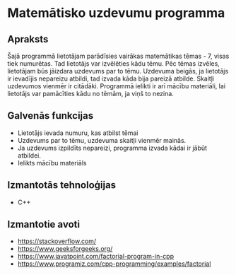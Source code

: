 # Matemātisko uzdevumu programma

## Apraksts
Šajā programmā lietotājam parādīsies vairākas matemātikas tēmas - 7, visas tiek numurētas. Tad lietotājs var izvēlēties kādu tēmu. Pēc tēmas izvēles, lietotājam būs jāizdara uzdevums par to tēmu. Uzdevuma beigās, ja lietotājs ir ievadījis nepareizu atbildi, tad izvada kāda bija pareizā atbilde. Skaitļi uzdevumos vienmēr ir citādāki. Programmā ielikti ir arī mācību materiāli, lai lietotājs var pamācīties kādu no tēmām, ja viņš to nezina.
## Galvenās funkcijas
- Lietotājs ievada numuru, kas atbilst tēmai
- Uzdevums par to tēmu, uzdevuma skaitļi vienmēr mainās.
- Ja uzdevums izpildīts nepareizi, programma izvada kādai ir jābūt atbildei.
- Ielikts mācību materiāls
## Izmantotās tehnoloģijas
- C++
## Izmantotie avoti
- https://stackoverflow.com/
- https://www.geeksforgeeks.org/
- https://www.javatpoint.com/factorial-program-in-cpp
- https://www.programiz.com/cpp-programming/examples/factorial
